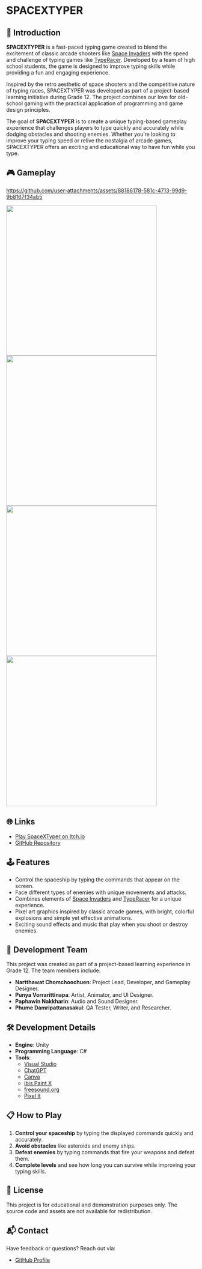 # SPACEXTYPER

## 📜 Introduction

**SPACEXTYPER** is a fast-paced typing game created to blend the excitement of classic arcade shooters like [Space Invaders](https://en.wikipedia.org/wiki/Space_Invaders) with the speed and challenge of typing games like [TypeRacer](https://en.wikipedia.org/wiki/TypeRacer). Developed by a team of high school students, the game is designed to improve typing skills while providing a fun and engaging experience.

Inspired by the retro aesthetic of space shooters and the competitive nature of typing races, SPACEXTYPER was developed as part of a project-based learning initiative during Grade 12. The project combines our love for old-school gaming with the practical application of programming and game design principles.

The goal of **SPACEXTYPER** is to create a unique typing-based gameplay experience that challenges players to type quickly and accurately while dodging obstacles and shooting enemies. Whether you’re looking to improve your typing speed or relive the nostalgia of arcade games, SPACEXTYPER offers an exciting and educational way to have fun while you type.

## 🎮 Gameplay

https://github.com/user-attachments/assets/88186178-581c-4713-99d9-9b8167f34ab5

<img src="https://github.com/user-attachments/assets/364264c3-fdfa-4f46-9d65-d937b78e836a" width="400" />

<img src="https://github.com/user-attachments/assets/36efbb86-3dc5-4883-a204-56c3de239b2c" width="400" />

<img src="https://github.com/user-attachments/assets/cc69464d-7a2a-453c-b08a-6d402a3e54ed" width="400" />

<img src="https://github.com/user-attachments/assets/9481d806-33a6-4317-891a-139ca3374b1b" width="400" />

## 🌐 Links
- [Play SpaceXTyper on Itch.io](https://nutthawart.itch.io/spacextyper)
- [GitHub Repository](https://github.com/Nartthawat/spacextyper)

## 🕹 Features
- Control the spaceship by typing the commands that appear on the screen.
- Face different types of enemies with unique movements and attacks.
- Combines elements of [Space Invaders](https://en.wikipedia.org/wiki/Space_Invaders) and [TypeRacer](https://en.wikipedia.org/wiki/TypeRacer) for a unique experience.
- Pixel art graphics inspired by classic arcade games, with bright, colorful explosions and simple yet effective animations.
- Exciting sound effects and music that play when you shoot or destroy enemies.

## 👥 Development Team
This project was created as part of a project-based learning experience in Grade 12. The team members include:
- **Nartthawat Chomchoochuen**: Project Lead, Developer, and Gameplay Designer.
- **Punya Vorrarittinapa**: Artist, Animator, and UI Designer.
- **Paphawin Nakkharin**: Audio and Sound Designer.
- **Phume Damripattanasakul**: QA Tester, Writer, and Researcher.

## 🛠 Development Details
- **Engine**: Unity
- **Programming Language**: C#
- **Tools**:
  - [Visual Studio](https://visualstudio.microsoft.com/)
  - [ChatGPT](https://chatgpt.com/)
  - [Canva](https://www.canva.com/)
  - [ibis Paint X](https://ibispaint.com/)
  - [freesound.org](https://freesound.org)
  - [Pixel It](https://giventofly.github.io/pixelit/)

## 📋 How to Play
1. **Control your spaceship** by typing the displayed commands quickly and accurately.
2. **Avoid obstacles** like asteroids and enemy ships.
3. **Defeat enemies** by typing commands that fire your weapons and defeat them.
4. **Complete levels** and see how long you can survive while improving your typing skills.

## 📜 License
This project is for educational and demonstration purposes only. The source code and assets are not available for redistribution.

## 📬 Contact
Have feedback or questions? Reach out via:  
- [GitHub Profile](https://github.com/Nartthawat)  
